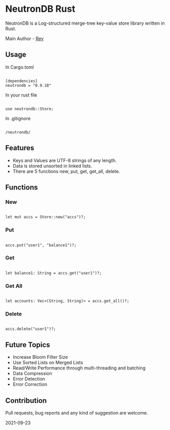 
# NeutronDB Rust

NeutronDB is a Log-structured merge-tree key-value store library written in Rust.

Main Author - [Rey](https://github.com/itsmereystar)

## Usage

In Cargo.toml
```

[dependencies]
neutrondb = "0.9.18"

```

In your rust file
```

use neutrondb::Store;

```

In .gitignore
```

/neutrondb/

```

## Features
- Keys and Values are UTF-8 strings of any length.
- Data is stored unsorted in linked lists.
- There are 5 functions new, put, get, get_all, delete.

## Functions

### New

```

let mut accs = Store::new("accs")?;

```

### Put

```

accs.put("user1", "balance1")?;

```

### Get

```

let balance1: String = accs.get("user1")?;

```

### Get All

```

let accounts: Vec<(String, String)> = accs.get_all()?;

```

### Delete

```

accs.delete("user1")?;

```

## Future Topics
- Increase Bloom Filter Size
- Use Sorted Lists on Merged Lists
- Read/Write Performance through multi-threading and batching
- Data Compression
- Error Detection
- Error Correction

## Contribution
Pull requests, bug reports and any kind of suggestion are welcome.

2021-09-23
